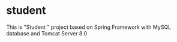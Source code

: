 # student

This is "Student " project based on Spring Framework with MySQL database and Tomcat Server 8.0